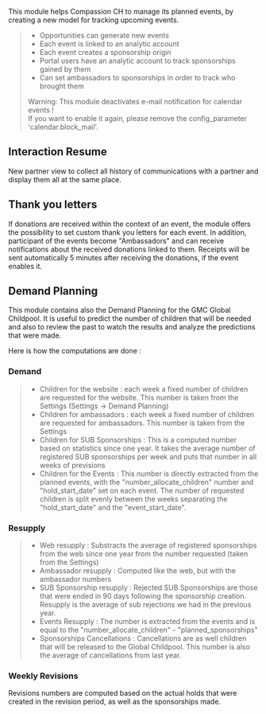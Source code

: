 This module helps Compassion CH to manage its planned events, by
creating a new model for tracking upcoming events.

> - Opportunities can generate new events
> - Each event is linked to an analytic account
> - Each event creates a sponsorship origin
> - Portal users have an analytic account to track sponsorships gained
>   by them
> - Can set ambassadors to sponsorships in order to track who brought
>   them
>
> Warning: This module deactivates e-mail notification for calendar events !  
> If you want to enable it again, please remove the config_parameter
> 'calendar.block_mail'.

## Interaction Resume

New partner view to collect all history of communications with a partner
and display them all at the same place.

## Thank you letters

If donations are received within the context of an event, the module
offers the possibility to set custom thank you letters for each event.
In addition, participant of the events become "Ambassadors" and can receive
notifications about the received donations linked to them. Receipts will be sent
automatically 5 minutes after receiving the donations, if the event enables it.

## Demand Planning

This module contains also the Demand Planning for the GMC Global
Childpool. It is useful to predict the number of children that will be
needed and also to review the past to watch the results and analyze the
predictions that were made.

Here is how the computations are done :

### Demand

> - Children for the website : each week a fixed number of children are
>   requested for the website. This number is taken from the Settings
>   (Settings -\> Demand Planning)
> - Children for ambassadors : each week a fixed number of children are
>   requested for ambassadors. This number is taken from the Settings
> - Children for SUB Sponsorships : This is a computed number based on
>   statistics since one year. It takes the average number of registered
>   SUB sponsorships per week and puts that number in all weeks of
>   previsions
> - Children for the Events : This number is directly extracted from the
>   planned events, with the "number_allocate_children" number and
>   "hold_start_date" set on each event. The number of requested
>   children is split evenly between the weeks separating the
>   "hold_start_date" and the "event_start_date".

### Resupply

> - Web resupply : Substracts the average of registered sponsorships
>   from the web since one year from the number requested (taken from
>   the Settings)
> - Ambassador resupply : Computed like the web, but with the ambassador
>   numbers
> - SUB Sponsorship resupply : Rejected SUB Sponsorships are those that
>   were ended in 90 days following the sponsorship creation. Resupply
>   is the average of sub rejections we had in the previous year.
> - Events Resupply : The number is extracted from the events and is
>   equal to the "number_allocate_children" - "planned_sponsorships"
> - Sponsorships Cancellations : Cancellations are as well children that
>   will be released to the Global Childpool. This number is also the
>   average of cancellations from last year.

### Weekly Revisions

Revisions numbers are computed based on the actual holds that were
created in the revision period, as well as the sponsorships made.
